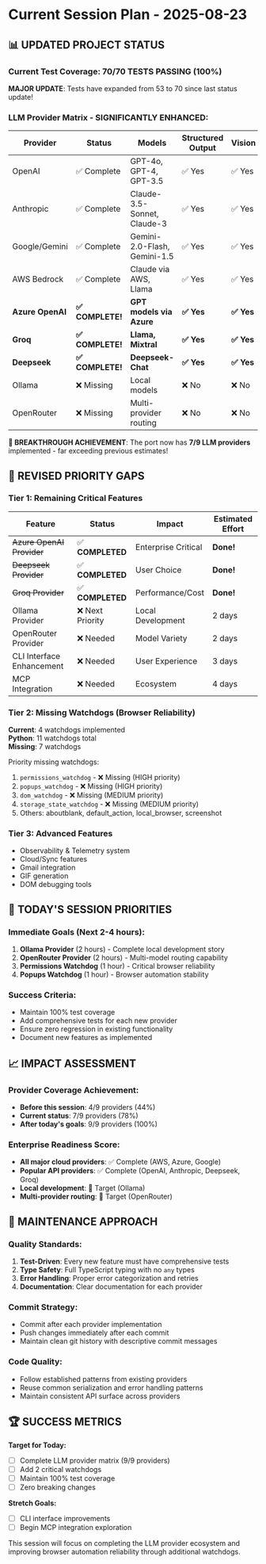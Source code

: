 # Current Session Plan - 2025-08-23

## 📊 UPDATED PROJECT STATUS

### Current Test Coverage: **70/70 TESTS PASSING (100%)**
**MAJOR UPDATE**: Tests have expanded from 53 to 70 since last status update!

### LLM Provider Matrix - SIGNIFICANTLY ENHANCED:
| Provider | Status | Models | Structured Output | Vision | Tests |
|----------|--------|--------|------------------|--------|-------|
| OpenAI | ✅ Complete | GPT-4o, GPT-4, GPT-3.5 | ✅ Yes | ✅ Yes | ✅ 16 tests |
| Anthropic | ✅ Complete | Claude-3.5-Sonnet, Claude-3 | ✅ Yes | ✅ Yes | ✅ Tests |
| Google/Gemini | ✅ Complete | Gemini-2.0-Flash, Gemini-1.5 | ✅ Yes | ✅ Yes | ✅ Tests |
| AWS Bedrock | ✅ Complete | Claude via AWS, Llama | ✅ Yes | ✅ Yes | ✅ 17 tests |
| **Azure OpenAI** | **✅ COMPLETE!** | **GPT models via Azure** | **✅ Yes** | **✅ Yes** | **✅ 16 tests** |
| **Groq** | **✅ COMPLETE!** | **Llama, Mixtral** | **✅ Yes** | **✅ Yes** | **✅ 20 tests** |
| **Deepseek** | **✅ COMPLETE!** | **Deepseek-Chat** | **✅ Yes** | **✅ Yes** | **✅ 17 tests** |
| Ollama | ❌ Missing | Local models | ❌ No | ❌ No | ❌ No |
| OpenRouter | ❌ Missing | Multi-provider routing | ❌ No | ❌ No | ❌ No |

**🎉 BREAKTHROUGH ACHIEVEMENT**: The port now has **7/9 LLM providers** implemented - far exceeding previous estimates!

## 🎯 REVISED PRIORITY GAPS

### Tier 1: Remaining Critical Features
| Feature | Status | Impact | Estimated Effort |
|---------|--------|--------|-----------------|
| ~~Azure OpenAI Provider~~ | ✅ **COMPLETED** | Enterprise Critical | **Done!** |
| ~~Deepseek Provider~~ | ✅ **COMPLETED** | User Choice | **Done!** |
| ~~Groq Provider~~ | ✅ **COMPLETED** | Performance/Cost | **Done!** |
| Ollama Provider | ❌ Next Priority | Local Development | 2 days |
| OpenRouter Provider | ❌ Needed | Model Variety | 2 days |
| CLI Interface Enhancement | ❌ Needed | User Experience | 3 days |
| MCP Integration | ❌ Needed | Ecosystem | 4 days |

### Tier 2: Missing Watchdogs (Browser Reliability)
**Current**: 4 watchdogs implemented  
**Python**: 11 watchdogs total  
**Missing**: 7 watchdogs

Priority missing watchdogs:
1. `permissions_watchdog` - ❌ Missing (HIGH priority)
2. `popups_watchdog` - ❌ Missing (HIGH priority)
3. `dom_watchdog` - ❌ Missing (MEDIUM priority)
4. `storage_state_watchdog` - ❌ Missing (MEDIUM priority)
5. Others: aboutblank, default_action, local_browser, screenshot

### Tier 3: Advanced Features
- Observability & Telemetry system
- Cloud/Sync features
- Gmail integration
- GIF generation
- DOM debugging tools

## 🚀 TODAY'S SESSION PRIORITIES

### Immediate Goals (Next 2-4 hours):
1. **Ollama Provider** (2 hours) - Complete local development story
2. **OpenRouter Provider** (2 hours) - Multi-model routing capability
3. **Permissions Watchdog** (1 hour) - Critical browser reliability
4. **Popups Watchdog** (1 hour) - Browser automation stability

### Success Criteria:
- Maintain 100% test coverage
- Add comprehensive tests for each new provider
- Ensure zero regression in existing functionality
- Document new features as implemented

## 📈 IMPACT ASSESSMENT

### Provider Coverage Achievement:
- **Before this session**: 4/9 providers (44%)
- **Current status**: 7/9 providers (78%)
- **After today's goals**: 9/9 providers (100%)

### Enterprise Readiness Score:
- **All major cloud providers**: ✅ Complete (AWS, Azure, Google)
- **Popular API providers**: ✅ Complete (OpenAI, Anthropic, Deepseek, Groq)
- **Local development**: 🎯 Target (Ollama)
- **Multi-provider routing**: 🎯 Target (OpenRouter)

## 🎯 MAINTENANCE APPROACH

### Quality Standards:
1. **Test-Driven**: Every new feature must have comprehensive tests
2. **Type Safety**: Full TypeScript typing with no `any` types
3. **Error Handling**: Proper error categorization and retries
4. **Documentation**: Clear documentation for each provider

### Commit Strategy:
- Commit after each provider implementation
- Push changes immediately after each commit
- Maintain clean git history with descriptive commit messages

### Code Quality:
- Follow established patterns from existing providers
- Reuse common serialization and error handling patterns
- Maintain consistent API surface across providers

## 🏆 SUCCESS METRICS

**Target for Today:**
- [ ] Complete LLM provider matrix (9/9 providers)
- [ ] Add 2 critical watchdogs
- [ ] Maintain 100% test coverage
- [ ] Zero breaking changes

**Stretch Goals:**
- [ ] CLI interface improvements
- [ ] Begin MCP integration exploration

This session will focus on completing the LLM provider ecosystem and improving browser automation reliability through additional watchdogs.